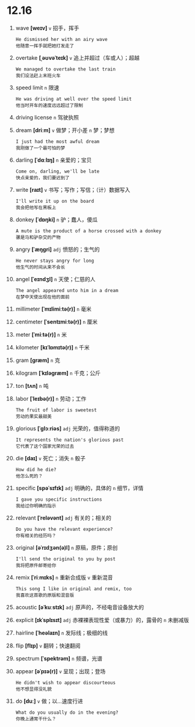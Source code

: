 # 12.16

1. wave **[weɪv]** `v` 招手，挥手

   ```
   He dismissed her with an airy wave
   他随意一挥手就把她打发走了
   ```

2. overtake **[ˌəʊvəˈteɪk]** `v` 追上并超过（车或人）；超越

   ```
   We managed to overtake the last train
   我们设法赶上末班火车
   ```

3. speed limit `n` 限速

   ```
   He was driving at well over the speed limit
   他当时开车的速度远远超过了限制
   ```

4. driving license `n` 驾驶执照

5. dream **[driːm]** `v` 做梦；开小差 `n` 梦；梦想

   ```
   I just had the most awful dream
   我刚做了一个最可怕的梦
   ```

6. darling **[ˈdɑːlɪŋ]** `n` 亲爱的；宝贝

   ```
   Come on, darling, we'll be late
   快点亲爱的，我们要迟到了
   ```

7. write **[raɪt]** `v` 书写；写作；写信；（计）数据写入

   ```
   I'll write it up on the board
   我会把他写在黑板上
   ```

8. donkey **[ˈdɒŋki]** `n` 驴；蠢人，傻瓜

   ```
   A mute is the product of a horse crossed with a donkey
   骡是马和驴杂交的产物
   ```

9. angry **[ˈæŋɡri]** `adj` 愤怒的；生气的

   ```
   He never stays angry for long
   他生气的时间从来不会长
   ```

10. angel **[ˈeɪndʒl]** `n` 天使；仁慈的人

    ```
    The angel appeared unto him in a dream
    在梦中天使出现在他的面前
    ```

11. millimeter **[ˈmɪlimiːtə(r)]** `n` 毫米

12. centimeter **[ˈsentɪmiːtə(r)]** `n` 厘米

13. meter **[ˈmiːtə(r)]** `n` 米

14. kilometer **[kɪˈlɒmɪtə(r)]** `n` 千米

15. gram **[ɡræm]** `n` 克

16. kilogram **[ˈkɪləɡræm]** `n` 千克；公斤

17. ton **[tʌn]** `n` 吨

18. labor **[ˈleɪbə(r)]** `n` 劳动；工作

    ```
    The fruit of labor is sweetest
    劳动的果实最甜美
    ```

19. glorious **[ˈɡlɔːriəs]** `adj` 光荣的，值得称道的

    ```
    It represents the nation's glorious past
    它代表了这个国家光荣的过去
    ```

20. die **[daɪ]** `v` 死亡；消失 `n` 骰子

    ```
    How did he die?
    他怎么死的？
    ```

21. specific **[spəˈsɪfɪk]** `adj` 明确的，具体的 `n` 细节，详情

    ```
    I gave you specific instructions
    我给过你明确的指示
    ```

22. relevant **[ˈreləvənt]** `adj` 有关的；相关的

    ```
    Do you have the relevant experience?
    你有相关的经历吗？
    ```

23. original **[əˈrɪdʒən(ə)l]** `n` 原稿，原件；原创

    ```
    I'll send the original to you by post
    我将把原件邮寄给你
    ```

24. remix **[ˈriːmɪks]** `n` 重新合成版 `v` 重新混音

    ```
    This song I like in original and remix, too
    我喜欢这首歌的原版和混音版
    ```

25. acoustic **[əˈkuːstɪk]** `adj` 原声的，不经电音设备放大的

26. explicit **[ɪkˈsplɪsɪt]** `adj` 赤裸裸表现性爱（或暴力）的，露骨的 `n` 未删减版

27. hairline **[ˈheəlaɪn]** `n` 发际线；极细的线

28. flip **[flɪp]** `v` 翻转；快速翻阅

29. spectrum **[ˈspektrəm]** `n` 频谱，光谱

30. appear **[əˈpɪə(r)]** `v` 呈现；出现；登场

    ```
    He didn't wish to appear discourteous
    他不想显得没礼貌
    ```

31. do **[duː]** `v` 做；以...速度行进

    ```
    What do you usually do in the evening?
    你晚上通常干什么？
    ```
